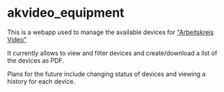 # akvideo_equipment

This is a webapp used to manage the available devices for ["Arbeitskreis Video"](https://arbeitskreis.video)

It currently allows to view and filter devices and create/download a list of the devices as PDF.

Plans for the future include changing status of devices and viewing a history for each device.